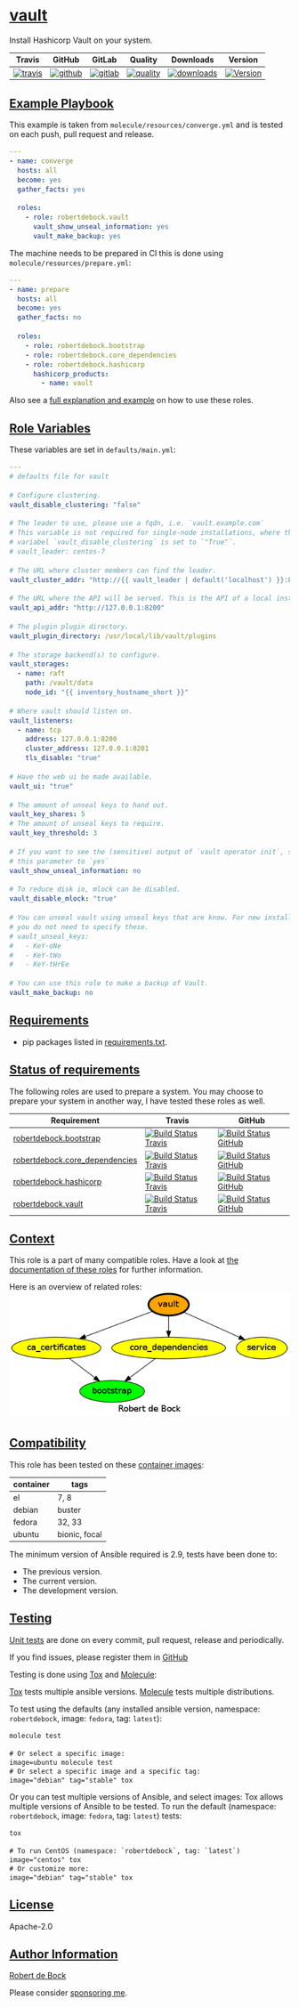 # [vault](#vault)

Install Hashicorp Vault on your system.

|Travis|GitHub|GitLab|Quality|Downloads|Version|
|------|------|------|-------|---------|-------|
|[![travis](https://travis-ci.com/robertdebock/ansible-role-vault.svg?branch=master)](https://travis-ci.com/robertdebock/ansible-role-vault)|[![github](https://github.com/robertdebock/ansible-role-vault/workflows/Ansible%20Molecule/badge.svg)](https://github.com/robertdebock/ansible-role-vault/actions)|[![gitlab](https://gitlab.com/robertdebock/ansible-role-vault/badges/master/pipeline.svg)](https://gitlab.com/robertdebock/ansible-role-vault)|[![quality](https://img.shields.io/ansible/quality/50255)](https://galaxy.ansible.com/robertdebock/vault)|[![downloads](https://img.shields.io/ansible/role/d/50255)](https://galaxy.ansible.com/robertdebock/vault)|[![Version](https://img.shields.io/github/release/robertdebock/ansible-role-vault.svg)](https://github.com/robertdebock/ansible-role-vault/releases/)|

## [Example Playbook](#example-playbook)

This example is taken from `molecule/resources/converge.yml` and is tested on each push, pull request and release.
```yaml
---
- name: converge
  hosts: all
  become: yes
  gather_facts: yes

  roles:
    - role: robertdebock.vault
      vault_show_unseal_information: yes
      vault_make_backup: yes
```

The machine needs to be prepared in CI this is done using `molecule/resources/prepare.yml`:
```yaml
---
- name: prepare
  hosts: all
  become: yes
  gather_facts: no

  roles:
    - role: robertdebock.bootstrap
    - role: robertdebock.core_dependencies
    - role: robertdebock.hashicorp
      hashicorp_products:
        - name: vault
```

Also see a [full explanation and example](https://robertdebock.nl/how-to-use-these-roles.html) on how to use these roles.

## [Role Variables](#role-variables)

These variables are set in `defaults/main.yml`:
```yaml
---
# defaults file for vault

# Configure clustering.
vault_disable_clustering: "false"

# The leader to use, please use a fqdn, i.e. `vault.example.com`
# This variable is not required for single-node installations, where the
# variabel `vault_disable_clustering` is set to `"True"`.
# vault_leader: centos-7

# The URL where cluster members can find the leader.
vault_cluster_addr: "http://{{ vault_leader | default('localhost') }}:8201"

# The URL where the API will be served. This is the API of a local instance.
vault_api_addr: "http://127.0.0.1:8200"

# The plugin plugin directory.
vault_plugin_directory: /usr/local/lib/vault/plugins

# The storage backend(s) to configure.
vault_storages:
  - name: raft
    path: /vault/data
    node_id: "{{ inventory_hostname_short }}"

# Where vault should listen on.
vault_listeners:
  - name: tcp
    address: 127.0.0.1:8200
    cluster_address: 127.0.0.1:8201
    tls_disable: "true"

# Have the web ui be made available.
vault_ui: "true"

# The amount of unseal keys to hand out.
vault_key_shares: 5
# The amount of unseal keys to require.
vault_key_threshold: 3

# If you want to see the (sensitive) output of `vault operator init`, set
# this parameter to `yes`
vault_show_unseal_information: no

# To reduce disk io, mlock can be disabled.
vault_disable_mlock: "true"

# You can unseal vault using unseal keys that are know. For new installations
# you do not need to specify these.
# vault_unseal_keys:
#   - KeY-oNe
#   - KeY-tWo
#   - KeY-tHrEe

# You can use this role to make a backup of Vault.
vault_make_backup: no
```

## [Requirements](#requirements)

- pip packages listed in [requirements.txt](https://github.com/robertdebock/ansible-role-vault/blob/master/requirements.txt).

## [Status of requirements](#status-of-requirements)

The following roles are used to prepare a system. You may choose to prepare your system in another way, I have tested these roles as well.

| Requirement | Travis | GitHub |
|-------------|--------|--------|
| [robertdebock.bootstrap](https://galaxy.ansible.com/robertdebock/bootstrap) | [![Build Status Travis](https://travis-ci.com/robertdebock/ansible-role-bootstrap.svg?branch=master)](https://travis-ci.com/robertdebock/ansible-role-bootstrap) | [![Build Status GitHub](https://github.com/robertdebock/ansible-role-bootstrap/workflows/Ansible%20Molecule/badge.svg)](https://github.com/robertdebock/ansible-role-bootstrap/actions) |
| [robertdebock.core_dependencies](https://galaxy.ansible.com/robertdebock/core_dependencies) | [![Build Status Travis](https://travis-ci.com/robertdebock/ansible-role-core_dependencies.svg?branch=master)](https://travis-ci.com/robertdebock/ansible-role-core_dependencies) | [![Build Status GitHub](https://github.com/robertdebock/ansible-role-core_dependencies/workflows/Ansible%20Molecule/badge.svg)](https://github.com/robertdebock/ansible-role-core_dependencies/actions) |
| [robertdebock.hashicorp](https://galaxy.ansible.com/robertdebock/hashicorp) | [![Build Status Travis](https://travis-ci.com/robertdebock/ansible-role-hashicorp.svg?branch=master)](https://travis-ci.com/robertdebock/ansible-role-hashicorp) | [![Build Status GitHub](https://github.com/robertdebock/ansible-role-hashicorp/workflows/Ansible%20Molecule/badge.svg)](https://github.com/robertdebock/ansible-role-hashicorp/actions) |
| [robertdebock.vault](https://galaxy.ansible.com/robertdebock/vault) | [![Build Status Travis](https://travis-ci.com/robertdebock/ansible-role-vault.svg?branch=master)](https://travis-ci.com/robertdebock/ansible-role-vault) | [![Build Status GitHub](https://github.com/robertdebock/ansible-role-vault/workflows/Ansible%20Molecule/badge.svg)](https://github.com/robertdebock/ansible-role-vault/actions) |

## [Context](#context)

This role is a part of many compatible roles. Have a look at [the documentation of these roles](https://robertdebock.nl/) for further information.

Here is an overview of related roles:
![dependencies](https://raw.githubusercontent.com/robertdebock/drawings/artifacts/vault.png "Dependency")

## [Compatibility](#compatibility)

This role has been tested on these [container images](https://hub.docker.com/u/robertdebock):

|container|tags|
|---------|----|
|el|7, 8|
|debian|buster|
|fedora|32, 33|
|ubuntu|bionic, focal|

The minimum version of Ansible required is 2.9, tests have been done to:

- The previous version.
- The current version.
- The development version.



## [Testing](#testing)

[Unit tests](https://travis-ci.com/robertdebock/ansible-role-vault) are done on every commit, pull request, release and periodically.

If you find issues, please register them in [GitHub](https://github.com/robertdebock/ansible-role-vault/issues)

Testing is done using [Tox](https://tox.readthedocs.io/en/latest/) and [Molecule](https://github.com/ansible/molecule):

[Tox](https://tox.readthedocs.io/en/latest/) tests multiple ansible versions.
[Molecule](https://github.com/ansible/molecule) tests multiple distributions.

To test using the defaults (any installed ansible version, namespace: `robertdebock`, image: `fedora`, tag: `latest`):

```
molecule test

# Or select a specific image:
image=ubuntu molecule test
# Or select a specific image and a specific tag:
image="debian" tag="stable" tox
```

Or you can test multiple versions of Ansible, and select images:
Tox allows multiple versions of Ansible to be tested. To run the default (namespace: `robertdebock`, image: `fedora`, tag: `latest`) tests:

```
tox

# To run CentOS (namespace: `robertdebock`, tag: `latest`)
image="centos" tox
# Or customize more:
image="debian" tag="stable" tox
```

## [License](#license)

Apache-2.0


## [Author Information](#author-information)

[Robert de Bock](https://robertdebock.nl/)

Please consider [sponsoring me](https://github.com/sponsors/robertdebock).

